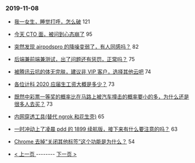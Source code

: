 ### 2019-11-08 
- [我一女生，睡觉打呼，怎么破](https://www.v2ex.com/t/617529) 121
- [今天 CTO 面，被问到心态崩了](https://www.v2ex.com/t/617404) 95
- [突然发现 airpodspro 的降噪变弱了，有人同感吗？](https://www.v2ex.com/t/617458) 82
- [后端兼前端兼测试，出了问题还有惩罚，正常吗？](https://www.v2ex.com/t/617472) 75
- [被腾讯云坑的体无完肤，建议非 VIP 客户，选择其他云吧](https://www.v2ex.com/t/617546) 74
- [各位计科 2020 应届生工资大概是多少？](https://www.v2ex.com/t/617555) 73
- [既然中彩票一等奖的概率比在马路上被汽车撞击的概率要小的多，为什么还是很多人去买？](https://www.v2ex.com/t/617449) 73
- [内网穿透工具(替代 ngrok 和花生壳)](https://www.v2ex.com/t/617484) 65
- [一时冲动上了凌晨 pdd 的 1899 续航版，接下来有什么要注意的吗？](https://www.v2ex.com/t/617441) 63
- [Chrome 去掉“关闭其他标签”这个功能是为什么？](https://www.v2ex.com/t/617511) 54 

- [ < 上一页 ](https://github.com/able8/v2ex-hot-record/blob/master/2019-11-07.md) -------- [ 下一页 > ](https://github.com/able8/v2ex-hot-record/blob/master/2019-11-09.md)